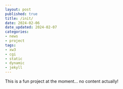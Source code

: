 ```yaml
---
layout: post
published: true
title: /init/
date: 2024-02-06
date_updated: 2024-02-07
categories:
- news
- project
tags:
- xw3
- cgi
- static
- dynamic
- jekyll
---
```


This is a fun project at the moment... no content actually!

